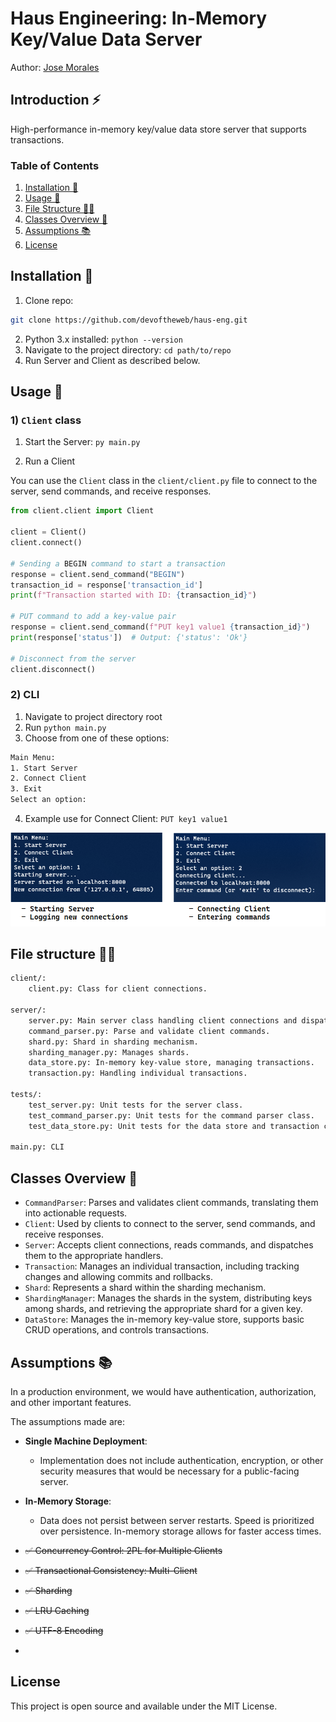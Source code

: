 # Haus Engineering: In-Memory Key/Value Data Server
Author: [Jose Morales](https://www.linkedin.com/in/moralesdev/)

## Introduction ⚡

High-performance in-memory key/value data store server that supports transactions.

### Table of Contents
1. [Installation 🎉](#installation-)
2. [Usage 💎](#usage-)
3. [File Structure 👨‍💻](#file-structure-)
4. [Classes Overview 🎨](#classes-overview-)
5. [Assumptions 📚](#assumptions-)
6. [License](#license)

## Installation 🎉

1. Clone repo: 
```bash
git clone https://github.com/devoftheweb/haus-eng.git
```
2. Python 3.x installed: `python --version`
3. Navigate to the project directory: `cd path/to/repo`
4. Run Server and Client as described below.

## Usage 💎

### 1) `Client` class

1. Start the Server: `py main.py`

2. Run a Client

You can use the `Client` class in the `client/client.py` file to connect to the server, send commands, and receive responses.

```python
from client.client import Client

client = Client()
client.connect()

# Sending a BEGIN command to start a transaction
response = client.send_command("BEGIN")
transaction_id = response['transaction_id']
print(f"Transaction started with ID: {transaction_id}")

# PUT command to add a key-value pair
response = client.send_command(f"PUT key1 value1 {transaction_id}")
print(response['status'])  # Output: {'status': 'Ok'}

# Disconnect from the server
client.disconnect()
```

### 2) CLI

1. Navigate to project directory root
2. Run `python main.py`
3. Choose from one of these options:
```bash
Main Menu:
1. Start Server
2. Connect Client
3. Exit
Select an option:
```
4. Example use for Connect Client: `PUT key1 value1`

![Starting server, connecting client](media/server-host.png)


## File structure 👨‍💻

```bash
client/: 
    client.py: Class for client connections.
    
server/:
    server.py: Main server class handling client connections and dispatching commands.
    command_parser.py: Parse and validate client commands.
    shard.py: Shard in sharding mechanism.
    sharding_manager.py: Manages shards.
    data_store.py: In-memory key-value store, managing transactions.
    transaction.py: Handling individual transactions.

tests/:
    test_server.py: Unit tests for the server class.
    test_command_parser.py: Unit tests for the command parser class.
    test_data_store.py: Unit tests for the data store and transaction classes.

main.py: CLI
```

## Classes Overview 🎨

- `CommandParser`: Parses and validates client commands, translating them into actionable requests.
- `Client`: Used by clients to connect to the server, send commands, and receive responses.
- `Server`: Accepts client connections, reads commands, and dispatches them to the appropriate handlers.
- `Transaction`: Manages an individual transaction, including tracking changes and allowing commits and rollbacks.
- `Shard`: Represents a shard within the sharding mechanism.
- `ShardingManager`: Manages the shards in the system, distributing keys among shards, and retrieving the appropriate shard for a given key.
- `DataStore`: Manages the in-memory key-value store, supports basic CRUD operations, and controls transactions.

## Assumptions 📚

In a production environment, we would have authentication, authorization, and other important features.

The assumptions made are:

- **Single Machine Deployment**:
  - Implementation does not include authentication, encryption, or other security measures that would be necessary for a public-facing server.
- **In-Memory Storage**:
  - Data does not persist between server restarts. Speed is prioritized over persistence. In-memory storage allows for faster access times.

- ~~✅ Concurrency Control: 2PL for Multiple Clients~~
- ~~✅ Transactional Consistency: Multi-Client~~
- ~~✅ Sharding~~
- ~~✅ LRU Caching~~
- ~~✅ UTF-8 Encoding~~
- 
## License

This project is open source and available under the MIT License. 